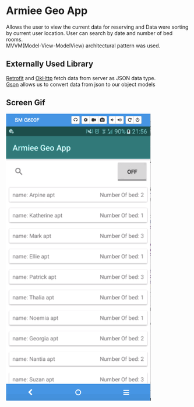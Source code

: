 <h1>Armiee Geo App</h1>

Allows the user to view the current data for reserving and Data were sorting by current user location.
User can search by date and number of bed rooms.
</br>
MVVM(Model-View-ModelView) architectural pattern was used.

<h2>Externally Used Library</h2>
<a href = "https://square.github.io/retrofit/">Retrofit</a> and <a href = "https://square.github.io/okhttp/">OkHttp</a> fetch data from server as JSON data type.</br>
<a href = "https://github.com/google/gson">Gson</a> allows us to convert data from json to our object models </br>

<h2>Screen Gif</h2>

![alt text](screenGif.gif)
